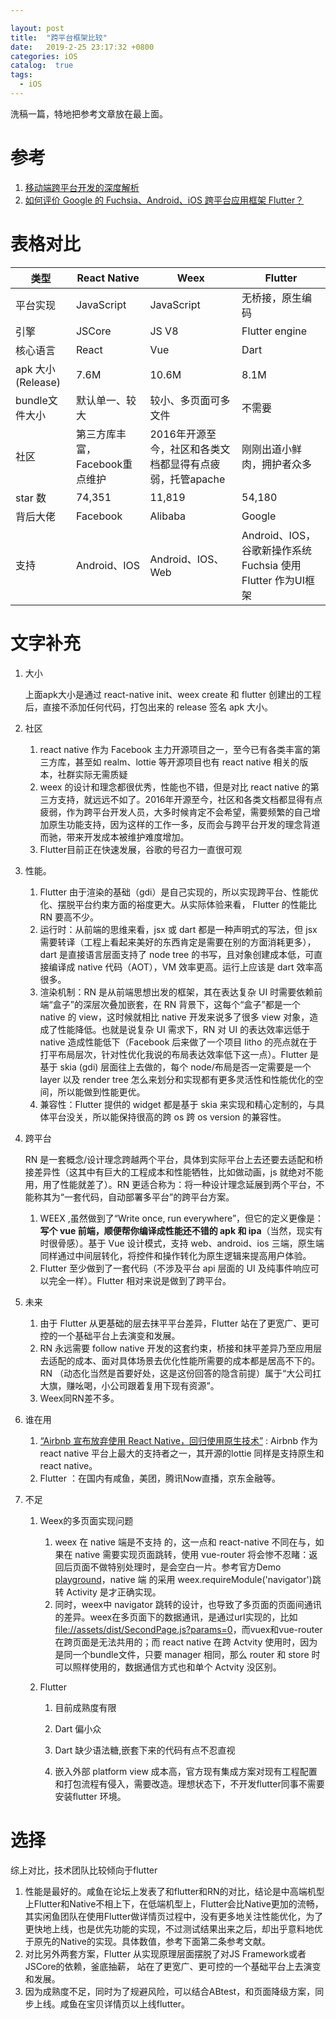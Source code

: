 ```yaml
---

layout: post
title:  "跨平台框架比较"
date:   2019-2-25 23:17:32 +0800
categories: iOS
catalog:  true
tags:
  - iOS
---
```


洗稿一篇，特地把参考文章放在最上面。

# 参考

1. [移动端跨平台开发的深度解析](https://juejin.im/post/5b395eb96fb9a00e556123ef )
2. [如何评价 Google 的 Fuchsia、Android、iOS 跨平台应用框架 Flutter？](https://www.zhihu.com/question/50156415) 





# 表格对比

| 类型               | React Native                   | Weex                                                     | Flutter                                                     |
| ------------------ | ------------------------------ | -------------------------------------------------------- | ----------------------------------------------------------- |
| 平台实现           | JavaScript                     | JavaScript                                               | 无桥接，原生编码                                            |
| 引擎               | JSCore                         | JS V8                                                    | Flutter engine                                              |
| 核心语言           | React                          | Vue                                                      | Dart                                                        |
| apk 大小 (Release) | 7.6M                           | 10.6M                                                    | 8.1M                                                        |
| bundle文件大小     | 默认单一、较大                 | 较小、多页面可多文件                                     | 不需要                                                      |
| 社区               | 第三方库丰富，Facebook重点维护 | 2016年开源至今，社区和各类文档都显得有点疲弱，托管apache | 刚刚出道小鲜肉，拥护者众多                                  |
| star 数            | 74,351                         | 11,819                                                   | 54,180                                                      |
| 背后大佬           | Facebook                       | Alibaba                                                  | Google                                                      |
| 支持               | Android、IOS                   | Android、IOS、Web                                        | Android、IOS，谷歌新操作系统 Fuchsia 使用Flutter 作为UI框架 |



# 文字补充

1. 大小 

   上面apk大小是通过 react-native init、weex create 和 flutter 创建出的工程后，直接不添加任何代码，打包出来的 release 签名 apk 大小。

2. 社区 

   1. react native 作为 Facebook 主力开源项目之一，至今已有各类丰富的第三方库，甚至如 realm、lottie 等开源项目也有 react native 相关的版本，社群实际无需质疑
   2. weex 的设计和理念都很优秀，性能也不错，但是对比 react native 的第三方支持，就远远不如了。2016年开源至今，社区和各类文档都显得有点疲弱，作为跨平台开发人员，大多时候肯定不会希望，需要频繁的自己增加原生功能支持，因为这样的工作一多，反而会与跨平台开发的理念背道而驰，带来开发成本被维护难度增加。
   3. Flutter目前正在快速发展，谷歌的号召力一直很可观

3. 性能。

   1. Flutter 由于渲染的基础（gdi）是自己实现的，所以实现跨平台、性能优化、摆脱平台约束方面的裕度更大。从实际体验来看， Flutter 的性能比 RN 要高不少。
   2. 运行时：从前端的思维来看，jsx 或 dart 都是一种声明式的写法，但 jsx 需要转译（工程上看起来美好的东西肯定是需要在别的方面消耗更多），dart 是直接语言层面支持了 node tree 的书写，且对象创建成本低，可直接编译成 native 代码（AOT），VM 效率更高。运行上应该是 dart 效率高很多。
   3. 渲染机制：RN 是从前端思想出发的框架，其在表达复杂 UI 时需要依赖前端“盒子”的深层次叠加嵌套，在 RN 背景下，这每个“盒子”都是一个 native 的 view，这时候就相比 native 开发来说多了很多 view 对象，造成了性能降低。也就是说复杂 UI 需求下，RN 对 UI 的表达效率远低于 native 造成性能低下（Facebook 后来做了一个项目 litho 的亮点就在于打平布局层次，针对性优化我说的布局表达效率低下这一点）。Flutter 是基于 skia (gdi) 层面往上去做的，每个 node/布局是否一定需要是一个 layer 以及 render tree 怎么来划分和实现都有更多灵活性和性能优化的空间，所以能做到性能更优。
   4. 兼容性：Flutter 提供的 widget 都是基于 skia 来实现和精心定制的，与具体平台没关，所以能保持很高的跨 os 跨 os version 的兼容性。

4. 跨平台

   RN 是一套概念/设计理念跨越两个平台，具体到实际平台上去还要去适配和桥接差异性（这其中有巨大的工程成本和性能牺牲，比如做动画，js 就绝对不能用，用了性能就差了）。RN 更适合称为：将一种设计理念延展到两个平台，不能称其为“一套代码，自动部署多平台”的跨平台方案。

   1. WEEX ,虽然做到了“Write once, run everywhere”，但它的定义更像是：**写个 vue 前端，顺便帮你编译成性能还不错的 apk 和 ipa**（当然，现实有时很骨感）。基于 Vue 设计模式，支持 web、android、ios 三端，原生端同样通过中间层转化，将控件和操作转化为原生逻辑来提高用户体验。
   2. Flutter 至少做到了一套代码（不涉及平台 api 层面的 UI 及纯事件响应可以完全一样）。Flutter 相对来说是做到了跨平台。

5. 未来

   1. 由于 Flutter 从更基础的层去抹平平台差异，Flutter 站在了更宽广、更可控的一个基础平台上去演变和发展。
   2. RN 永远需要 follow native 开发的这套约束，桥接和抹平差异乃至应用层去适配的成本、面对具体场景去优化性能所需要的成本都是居高不下的。RN （动态化当然是首要好处，这是这份回答的隐含前提）属于“大公司扛大旗，赚吆喝，小公司跟着复用下现有资源”。
   3. Weex同RN差不多。

6. 谁在用

   1.  [“Airbnb 宣布放弃使用 React Native，回归使用原生技术”](https://link.juejin.im?target=https%3A%2F%2Fwww.colabug.com%2F3238051.html) : Airbnb 作为 react native 平台上最大的支持者之一，其开源的lottie 同样是支持原生和 react native。
   2. Flutter ：在国内有咸鱼，美团，腾讯Now直播，京东金融等。

7. 不足

   1. Weex的多页面实现问题

      1. weex 在 native 端是不支持 <keep-alive>的，这一点和 react-native 不同在与，如果在 native 需要实现页面跳转，使用 vue-router 将会惨不忍睹：返回后页面不做特别处理时，是会空白一片。参考官方Demo [playground](https://link.juejin.im/?target=https%3A%2F%2Fgithub.com%2Fapache%2Fincubator-weex%2Ftree%2Fmaster%2Fandroid%2Fplayground)，native 端 的采用 weex.requireModule('navigator')跳转 Activity 是才正确实现。
      2. 同时，weex中 navigator 跳转的设计，也导致了多页面的页面间通讯的差异。weex在多页面下的数据通讯，是通过url实现的，比如<file://assets/dist/SecondPage.js?params=0>，而vuex和vue-router在跨页面是无法共用的；而 react native 在跨 Actvity 使用时，因为是同一个bundle文件，只要 manager 相同，那么 router 和 store 时可以照样使用的，数据通信方式也和单个 Actvity 没区别。 

   2. Flutter

      1. 目前成熟度有限

      2. Dart 偏小众

      3. Dart 缺少语法糖,嵌套下来的代码有点不忍直视

      4. 嵌入外部 platform view 成本高，官方现有集成方案对现有工程配置和打包流程有侵入，需要改造。理想状态下，不开发flutter同事不需要安装flutter 环境。

         



#  选择

综上对比，技术团队比较倾向于flutter

1. 性能是最好的。咸鱼在论坛上发表了和flutter和RN的对比，结论是中高端机型上Flutter和Native不相上下，在低端机型上，Flutter会比Native更加的流畅，其实闲鱼团队在使用Flutter做详情页过程中，没有更多地关注性能优化，为了更快地上线，也是优先功能的实现，不过测试结果出来之后，却出乎意料地优于原先的Native的实现。具体数值，参考下面第二条参考文献。
2. 对比另外两套方案，Flutter 从实现原理层面摆脱了对JS Framework或者JSCore的依赖，釜底抽薪， 站在了更宽广、更可控的一个基础平台上去演变和发展。
3. 因为成熟度不足，同时为了规避风险，可以结合ABtest，和页面降级方案，同步上线。咸鱼在宝贝详情页以上线flutter。

​	



